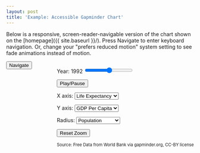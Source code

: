 ```yaml
---
layout: post
title: 'Example: Accessible Gapminder Chart'
---
```


Below is a responsive, screen-reader-navigable version of the chart shown on the [homepage]({{ site.baseurl }}/). Press Navigate to enter keyboard navigation. Or, change your "prefers reduced motion" system setting to see fade animations instead of motion.

<div style="display: flex; width: 100%; flex-wrap: wrap; overflow: visible;">
  <div style="flex: 1 0 auto; max-width: 100%;">
  <button id="navigation-entry" tabindex="0">Navigate</button>
  <button id="navigation-exit" tabindex="0" style="display: none">
      Exit Chart
  </button>

  <div
      id="gapminder-chart-container"
      tabindex="0"
      style="position: relative; max-height: 50vh;"
      role="figure"
  >
      <svg
      width="800"
      height="600"
      id="gapminder-axes"
      style="position: absolute; top: 0; left: 0"
      overflow="visible"
      ></svg>
      <canvas
      id="gapminder-content"
      style="
          position: absolute;
          top: 0;
          left: 0;
          width: 100%;
          height: 100%;
      "
      ></canvas>
  </div>
  <div style="max-width: 400px; width: 100%;">
      <div
      id="navigation-tooltip"
      style="font-size: 12pt"
      role="tooltip"
      ></div>
  </div>
  </div>
  <div id="gapminder-controls" role="group">
  <p>
      <label for="year-slider"
      >Year: <span id="year-text">1992</span></label
      >
      <input type="range" min="1952" max="2007" id="year-slider" />
  </p>
  <p><button id="play-pause">Play/Pause</button></p>
  <p>
      <label for="x-dropdown">X axis:</label>
      <select id="x-dropdown">
      <option value="gdp_cap">GDP Per Capita</option>
      <option value="life_exp" selected>Life Expectancy</option>
      <option value="population">Population</option>
      </select>
  </p>
  <p>
      <label for="y-dropdown">Y axis:</label>
      <select id="y-dropdown">
      <option value="gdp_cap" selected>GDP Per Capita</option>
      <option value="life_exp">Life Expectancy</option>
      <option value="population">Population</option>
      </select>
  </p>
  <p>
      <label for="size-dropdown">Radius:</label>
      <select id="size-dropdown">
      <option value="gdp_cap">GDP Per Capita</option>
      <option value="life_exp">Life Expectancy</option>
      <option value="population" selected>Population</option>
      </select>
  </p>
  <p><button id="reset-zoom">Reset Zoom</button></p>
  <p style="font-size: 0.8em">
      Source: Free Data from World Bank via gapminder.org, CC-BY license
  </p>
  </div>
</div>

<link href="/counterpoint/assets/gapminder/gapminder.css" rel="stylesheet"/>
<script type="text/javascript"> 
        console.log('loading');
    var hasGapminder = false;
  import("/counterpoint/assets/gapminder/gapminder_accessible.js").then(({ loadGapminderPlot }) => {
    // load gapminder when the page changes if not already loaded
    new MutationObserver(() => {
      if (!!document.getElementById('gapminder-chart-container') && !hasGapminder) {
        hasGapminder = true;
        loadGapminderPlot();
      } else {
        hasGapminder = false;
      }
    })
    .observe(document.body, { childList: true })
    hasGapminder = true;
    loadGapminderPlot();
  });
</script>